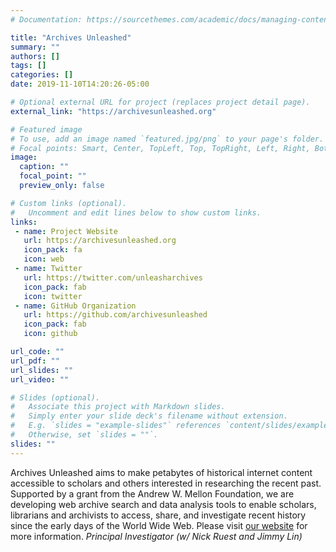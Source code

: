 ```yaml
---
# Documentation: https://sourcethemes.com/academic/docs/managing-content/

title: "Archives Unleashed"
summary: ""
authors: []
tags: []
categories: []
date: 2019-11-10T14:20:26-05:00

# Optional external URL for project (replaces project detail page).
external_link: "https://archivesunleashed.org"

# Featured image
# To use, add an image named `featured.jpg/png` to your page's folder.
# Focal points: Smart, Center, TopLeft, Top, TopRight, Left, Right, BottomLeft, Bottom, BottomRight.
image:
  caption: ""
  focal_point: ""
  preview_only: false

# Custom links (optional).
#   Uncomment and edit lines below to show custom links.
links:
 - name: Project Website
   url: https://archivesunleashed.org
   icon_pack: fa
   icon: web
 - name: Twitter
   url: https://twitter.com/unleasharchives
   icon_pack: fab
   icon: twitter
 - name: GitHub Organization
   url: https://github.com/archivesunleashed
   icon_pack: fab
   icon: github

url_code: ""
url_pdf: ""
url_slides: ""
url_video: ""

# Slides (optional).
#   Associate this project with Markdown slides.
#   Simply enter your slide deck's filename without extension.
#   E.g. `slides = "example-slides"` references `content/slides/example-slides.md`.
#   Otherwise, set `slides = ""`.
slides: ""
---
```


Archives Unleashed aims to make petabytes of historical internet content accessible to scholars and others interested in researching the recent past. Supported by a grant from the Andrew W. Mellon Foundation, we are developing web archive search and data analysis tools to enable scholars, librarians and archivists to access, share, and investigate recent history since the early days of the World Wide Web. Please visit [our website](https://archivesunleashed.org) for more information. *Principal Investigator (w/ Nick Ruest and Jimmy Lin)*